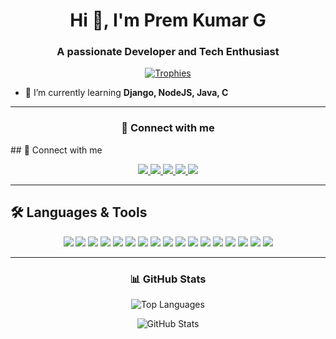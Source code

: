 <h1 align="center">Hi 👋, I'm Prem Kumar G</h1>
<h3 align="center">A passionate Developer and Tech Enthusiast</h3>

<p align="center">
  <a href="https://github.com/ryo-ma/github-profile-trophy">
    <img src="https://github-profile-trophy.vercel.app/?username=premkumargrk&theme=algolia" alt="Trophies" />
  </a>
</p>

- 🌱 I’m currently learning **Django, NodeJS, Java, C**

---

<h3 align="center">🔗 Connect with me</h3>
## 🔗 Connect with me

<p align="center">
  <a href="https://linkedin.com/in/prem-kumarg">
    <img src="https://img.shields.io/badge/LinkedIn-PremKumarG-blue?style=for-the-badge&logo=linkedin" />
  </a>
  <a href="https://hashnode.com/@prem-kumar-g">
    <img src="https://img.shields.io/badge/Hashnode-%40prem--kumar--g-purple?style=for-the-badge&logo=hashnode" />
  </a>
  <a href="https://www.codechef.com/users/prem_rk">
    <img src="https://img.shields.io/badge/CodeChef-prem__rk-brown?style=for-the-badge&logo=codechef" />
  </a>
  <a href="https://www.hackerrank.com/premkumargrk395">
    <img src="https://img.shields.io/badge/HackerRank-premkumargrk395-green?style=for-the-badge&logo=hackerrank" />
  </a>
  <a href="https://www.leetcode.com/prem-kumar-g">
    <img src="https://img.shields.io/badge/LeetCode-prem--kumar--g-orange?style=for-the-badge&logo=leetcode" />
  </a>
</p>

---

## 🛠️ Languages & Tools
<p align="center">
  <img src="https://img.shields.io/badge/Python-3670A0?style=for-the-badge&logo=python&logoColor=white" />
  <img src="https://img.shields.io/badge/Java-ED8B00?style=for-the-badge&logo=java&logoColor=white" />
  <img src="https://img.shields.io/badge/C-00599C?style=for-the-badge&logo=c&logoColor=white" />
  <img src="https://img.shields.io/badge/JavaScript-F7DF1E?style=for-the-badge&logo=javascript&logoColor=black" />
  <img src="https://img.shields.io/badge/HTML5-E34F26?style=for-the-badge&logo=html5&logoColor=white" />
  <img src="https://img.shields.io/badge/CSS3-1572B6?style=for-the-badge&logo=css3&logoColor=white" />
  <img src="https://img.shields.io/badge/Django-092E20?style=for-the-badge&logo=django&logoColor=white" />
  <img src="https://img.shields.io/badge/Flask-000000?style=for-the-badge&logo=flask&logoColor=white" />
  <img src="https://img.shields.io/badge/Node.js-339933?style=for-the-badge&logo=nodedotjs&logoColor=white" />
  <img src="https://img.shields.io/badge/MongoDB-4EA94B?style=for-the-badge&logo=mongodb&logoColor=white" />
  <img src="https://img.shields.io/badge/MySQL-4479A1?style=for-the-badge&logo=mysql&logoColor=white" />
  <img src="https://img.shields.io/badge/AWS-232F3E?style=for-the-badge&logo=amazonaws&logoColor=white" />
  <img src="https://img.shields.io/badge/Azure-0078D4?style=for-the-badge&logo=microsoftazure&logoColor=white" />
  <img src="https://img.shields.io/badge/Git-F05032?style=for-the-badge&logo=git&logoColor=white" />
  <img src="https://img.shields.io/badge/Postman-FF6C37?style=for-the-badge&logo=postman&logoColor=white" />
  <img src="https://img.shields.io/badge/TailwindCSS-06B6D4?style=for-the-badge&logo=tailwindcss&logoColor=white" />
  <img src="https://img.shields.io/badge/Arduino-00979D?style=for-the-badge&logo=arduino&logoColor=white" />
</p>


---

<h3 align="center">📊 GitHub Stats</h3>
<p align="center">
  <img src="https://github-readme-stats.vercel.app/api/top-langs?username=premkumargrk&show_icons=true&locale=en&layout=compact&theme=algolia" alt="Top Languages" />
</p>
<p align="center">
  <img src="https://github-readme-stats.vercel.app/api?username=premkumargrk&show_icons=true&locale=en&theme=algolia" alt="GitHub Stats" />
</p>
